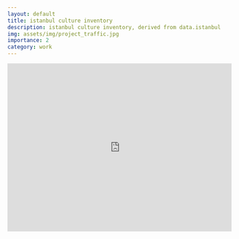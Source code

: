 ```yaml
---
layout: default
title: istanbul culture inventory
description: istanbul culture inventory, derived from data.istanbul
img: assets/img/project_traffic.jpg
importance: 2
category: work
---
```


<div style="width: 100%; overflow: hidden; position: relative; padding-top: 75%;">
  <div style="position: absolute; top: 0; left: 0; width: 100%; height: 100%; transform: scale(0.5); transform-origin: 0 0;">
    <iframe src="https://studio.foursquare.com/map/public/bea1b5e9-46c6-47d9-971c-5e8a629863a0/embed" 
            style="width: 200%; height: 200%; border: 0;" 
            frameborder="0" allowfullscreen></iframe>
  </div>
</div>
